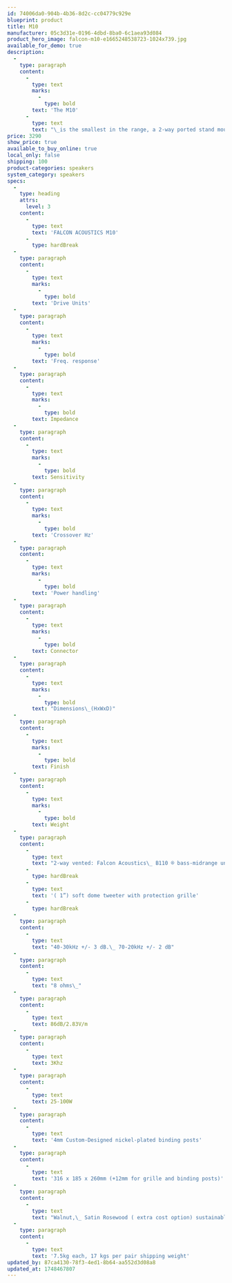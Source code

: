 ```yaml
---
id: 74006da0-904b-4b36-8d2c-cc04779c929e
blueprint: product
title: M10
manufacturer: 05c3d31e-0196-4dbd-8ba0-6c1aea93d084
product_hero_image: falcon-m10-e1665248538723-1024x739.jpg
available_for_demo: true
description:
  -
    type: paragraph
    content:
      -
        type: text
        marks:
          -
            type: bold
        text: 'The M10'
      -
        type: text
        text: "\_is the smallest in the range, a 2-way ported stand mount speaker, with matched pairs of 5” B110 woofers especially selected for a smooth response, which together with the custom Falcon M Series tweeter produces a speaker capable of outstanding quality, absolute precise imaging, excellent bass extension and extended sound stage. Walnut finish is standard - rosewood is available at additional cost."
price: 3290
show_price: true
available_to_buy_online: true
local_only: false
shipping: 100
product-categories: speakers
system_category: speakers
specs:
  -
    type: heading
    attrs:
      level: 3
    content:
      -
        type: text
        text: 'FALCON ACOUSTICS M10'
      -
        type: hardBreak
  -
    type: paragraph
    content:
      -
        type: text
        marks:
          -
            type: bold
        text: 'Drive Units'
  -
    type: paragraph
    content:
      -
        type: text
        marks:
          -
            type: bold
        text: 'Freq. response'
  -
    type: paragraph
    content:
      -
        type: text
        marks:
          -
            type: bold
        text: Impedance
  -
    type: paragraph
    content:
      -
        type: text
        marks:
          -
            type: bold
        text: Sensitivity
  -
    type: paragraph
    content:
      -
        type: text
        marks:
          -
            type: bold
        text: 'Crossover Hz'
  -
    type: paragraph
    content:
      -
        type: text
        marks:
          -
            type: bold
        text: 'Power handling'
  -
    type: paragraph
    content:
      -
        type: text
        marks:
          -
            type: bold
        text: Connector
  -
    type: paragraph
    content:
      -
        type: text
        marks:
          -
            type: bold
        text: "Dimensions\_(HxWxD)"
  -
    type: paragraph
    content:
      -
        type: text
        marks:
          -
            type: bold
        text: Finish
  -
    type: paragraph
    content:
      -
        type: text
        marks:
          -
            type: bold
        text: Weight
  -
    type: paragraph
    content:
      -
        type: text
        text: "2-way vented: Falcon Acoustics\_ B110 ® bass-midrange unit (made by and exclusive to Falcon Acoustics) Custom 25mm"
      -
        type: hardBreak
      -
        type: text
        text: '( 1”) soft dome tweeter with protection grille'
      -
        type: hardBreak
  -
    type: paragraph
    content:
      -
        type: text
        text: "40-30kHz +/- 3 dB.\_ 70-20kHz +/- 2 dB"
  -
    type: paragraph
    content:
      -
        type: text
        text: "8 ohms\_"
  -
    type: paragraph
    content:
      -
        type: text
        text: 86dB/2.83V/m
  -
    type: paragraph
    content:
      -
        type: text
        text: 3Khz
  -
    type: paragraph
    content:
      -
        type: text
        text: 25-100W
  -
    type: paragraph
    content:
      -
        type: text
        text: '4mm Custom-Designed nickel-plated binding posts'
  -
    type: paragraph
    content:
      -
        type: text
        text: '316 x 185 x 260mm (+12mm for grille and binding posts)'
  -
    type: paragraph
    content:
      -
        type: text
        text: "Walnut,\_ Satin Rosewood ( extra cost option) sustainably grown real wood veneers"
  -
    type: paragraph
    content:
      -
        type: text
        text: '7.5kg each, 17 kgs per pair shipping weight'
updated_by: 87ca4130-78f3-4ed1-8b64-aa552d3d08a8
updated_at: 1748467807
---
```

